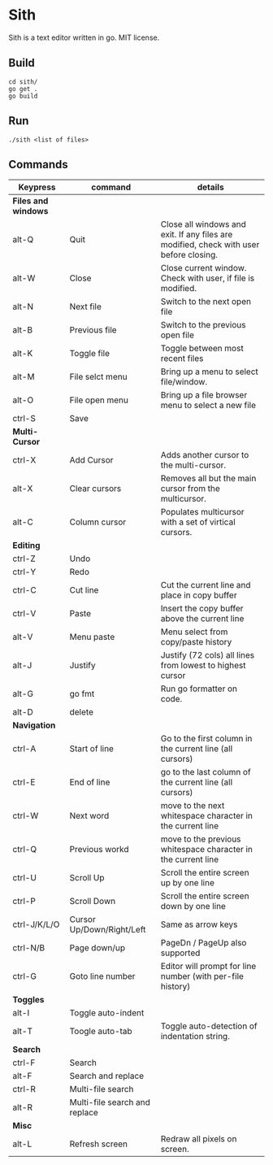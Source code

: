 Sith
====

Sith is a text editor written in go.  MIT license.

Build
-----

	cd sith/
	go get .
	go build

Run
---

	./sith <list of files>

Commands
--------

| Keypress | command         | details
| -------- | -------         | -------
| **Files and windows**
| alt-Q    | Quit            | Close all windows and exit.  If any files are modified, check with user before closing.
| alt-W    | Close           | Close current window.  Check with user, if file is modified.
| alt-N    | Next file       | Switch to the next open file
| alt-B    | Previous file   | Switch to the previous open file
| alt-K    | Toggle file     | Toggle between most recent files
| alt-M    | File selct menu | Bring up a menu to select file/window.
| alt-O    | File open menu  | Bring up a file browser menu to select a new file
| ctrl-S   | Save
| **Multi-Cursor**
| ctrl-X   | Add Cursor      | Adds another cursor to the multi-cursor.
| alt-X    | Clear cursors   | Removes all but the main cursor from the multicursor.
| alt-C    | Column cursor   | Populates multicursor with a set of virtical cursors.
| **Editing**
| ctrl-Z   | Undo
| ctrl-Y   | Redo
| ctrl-C   | Cut line        | Cut the current line and place in copy buffer
| ctrl-V   | Paste           | Insert the copy buffer above the current line
| alt-V    | Menu paste      | Menu select from copy/paste history
| alt-J    | Justify         | Justify (72 cols) all lines from lowest to highest cursor
| alt-G    | go fmt          | Run go formatter on code.
| alt-D    | delete
| **Navigation**
| ctrl-A   | Start of line   | Go to the first column in the current line (all cursors)
| ctrl-E   | End of line     | go to the last column of the current line (all cursors)
| ctrl-W   | Next word       | move to the next whitespace character in the current line
| ctrl-Q   | Previous workd  | move to the previous whitespace character in the current line
| ctrl-U   | Scroll Up       | Scroll the entire screen up by one line
| ctrl-P   | Scroll Down     | Scroll the entire screen down by one line
| ctrl-J/K/L/O   | Cursor Up/Down/Right/Left  | Same as arrow keys
| ctrl-N/B | Page down/up    | PageDn / PageUp also supported
| ctrl-G   | Goto line number| Editor will prompt for line number (with per-file history)
| **Toggles**
| alt-I    | Toggle auto-indent
| alt-T    | Toogle auto-tab | Toggle auto-detection of indentation string.
| **Search**
| ctrl-F   | Search
| alt-F    | Search and replace
| ctrl-R   | Multi-file search
| alt-R    | Multi-file search and replace
| **Misc**
| alt-L    | Refresh screen  | Redraw all pixels on screen.
